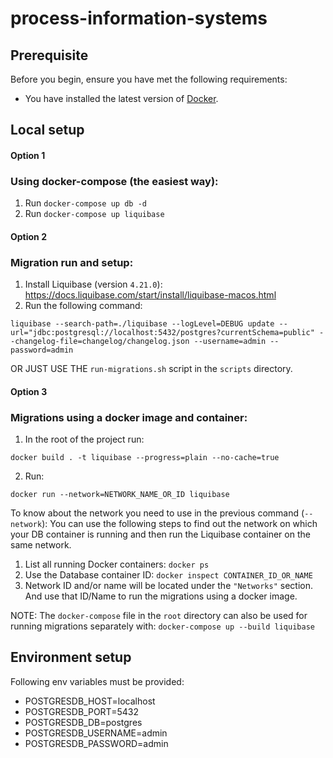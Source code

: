# process-information-systems

## Prerequisite
Before you begin, ensure you have met the following requirements:
- You have installed the latest version of [Docker](https://docs.docker.com/get-docker/).

## Local setup

#### Option 1
### Using docker-compose (the easiest way):
1. Run `docker-compose up db -d`
2. Run `docker-compose up liquibase`


#### Option 2
### Migration run and setup:
1. Install Liquibase (version `4.21.0`): https://docs.liquibase.com/start/install/liquibase-macos.html
2. Run the following command:
```shell
liquibase --search-path=./liquibase --logLevel=DEBUG update --url="jdbc:postgresql://localhost:5432/postgres?currentSchema=public" --changelog-file=changelog/changelog.json --username=admin --password=admin
```
OR JUST USE THE `run-migrations.sh` script in the `scripts` directory.


#### Option 3
### Migrations using a docker image and container:
1. In the root of the project run:
```shell 
docker build . -t liquibase --progress=plain --no-cache=true
```
2. Run:
```shell
docker run --network=NETWORK_NAME_OR_ID liquibase
```

To know about the network you need to use in the previous command (`--network`):
You can use the following steps to find out the network on which your DB container is running and then run the Liquibase container on the same network.
1. List all running Docker containers: `docker ps`
2. Use the Database container ID: `docker inspect CONTAINER_ID_OR_NAME`
3. Network ID and/or name will be located under the `"Networks"` section. And use that ID/Name to run the migrations using a docker image.

NOTE: The `docker-compose` file in the `root` directory can also be used for running migrations separately with: `docker-compose up --build liquibase`

## Environment setup

Following env variables must be provided:

- POSTGRESDB_HOST=localhost
- POSTGRESDB_PORT=5432
- POSTGRESDB_DB=postgres
- POSTGRESDB_USERNAME=admin
- POSTGRESDB_PASSWORD=admin
